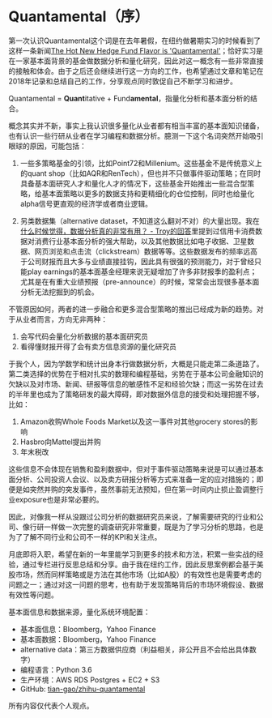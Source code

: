 # Quantamental（序）

第一次认识Quantamental这个词是在去年暑假，在纽约做暑期实习的时候看到了这样一条新闻[The Hot New Hedge Fund Flavor is 'Quantamental'][news]；恰好实习是在一家基本面背景的基金做数据分析和量化研究，因此对这一概念有一些非常直接的接触和体会。由于之后还会继续进行这一方向的工作，也希望通过文章和笔记在2018年记录和总结自己的工作，分享观点同时敦促自己不断学习和进步。



Quantamental = **Quant**itative + Fund**amental**，指量化分析和基本面分析的结合。

概念其实并不新，事实上我认识很多量化从业者都有相当丰富的基本面知识储备，也有认识一些行研从业者在学习编程和数据分析。臆测一下这个名词突然开始吸引眼球的原因，可能包括：

1. 一些多策略基金的引领，比如Point72和Millenium。这些基金不是传统意义上的quant shop（比如AQR和RenTech），但也并不只做事件驱动策略；在同时具备基本面研究人才和量化人才的情况下，这些基金开始推出一些混合型策略，给基本面策略以更多的数据支持和更精细化的仓位控制，同时也给量化alpha信号更直观的经济学或者商业逻辑。

2. 另类数据集（alternative dataset，不知道这么翻对不对）的大量出现。我在[什么时候觉得，数据分析真的非常有用？ - Troy的回答][answer]里提到过信用卡消费数据对消费行业基本面分析的强大帮助，以及其他数据比如电子收据、卫星数据、网页浏览和点击流（clickstream）数据等等。这些数据发布的频率远高于公司财报而且大多与业绩直接挂钩，因此具有很强的预测能力，对于曾经只能play earnings的基本面基金经理来说无疑增加了许多非财报季的盈利点；尤其是在有重大业绩预报（pre-announce）的时候，常常会出现很多基本面分析无法挖掘到的机会。



不管原因如何，两者的进一步融合和更多混合型策略的推出已经成为新的趋势。对于从业者而言，方向无非两种：

1. 会写代码会量化分析数据的基本面研究员
2. 看得懂财报开得了会有卖方信息资源的量化研究员



于我个人，因为学数学和统计出身本行做数据分析，大概是只能走第二条道路了。第二类选择的优势在于相对扎实的数理和编程基础，劣势在于基本公司金融知识的欠缺以及对市场、新闻、研报等信息的敏感性不足和经验欠缺；而这一劣势在过去的半年里也成为了策略研发的最大障碍，即对数据外信息的接受和处理把握不够，比如：

1. Amazon收购Whole Foods Market以及这一事件对其他grocery stores的影响
2. Hasbro向Mattel提出并购
3. 年末税改



这些信息不会体现在销售和盈利数据中，但对于事件驱动策略来说是可以通过基本面分析、公司投资人会议、以及卖方研报分析等方式来准备一定的应对措施的；即便是如突然并购的突发事件，虽然事前无法预知，但在第一时间内止损止盈调整行业exposure也是非常必要的。



因此，对像我一样从没跟过公司分析的数据研究员来说，了解需要研究的行业和公司、像行研一样做一次完整的调查研究非常重要，既是为了学习分析的思路，也是为了了解不同行业和公司不一样的KPI和关注点。



月底即将入职，希望在新的一年里能学习到更多的技术和方法，积累一些实战的经验，通过专栏进行反思总结和分享。由于我在纽约工作，因此反思案例都会基于美股市场，然而同样策略或是方法在其他市场（比如A股）的有效性也是需要考虑的问题之一；通过对这一问题的思考，也有助于发现策略背后的市场环境假设、数据有效性等问题。



基本面信息和数据来源，量化系统环境配置：

- 基本面信息：Bloomberg，Yahoo Finance
- 基本面数据：Bloomberg，Yahoo Finance
- alternative data：第三方数据供应商（利益相关，非公开且不会给出具体数字）
- 编程语言：Python 3.6
- 生产环境：AWS RDS Postgres + EC2 + S3
- GitHub: [tian-gao/zhihu-quantamental][github]



所有内容仅代表个人观点。



[news]: https://www.bloomberg.com/news/articles/2017-08-25/the-hot-new-hedge-fund-flavor-is-quantamental-quicktake-q-a
[answer]: https://www.zhihu.com/question/63259001/answer/273223949
[github]: https://github.com/tian-gao/zhihu-quantamental
